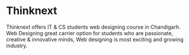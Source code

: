 # Thinknext
Thinknext offers IT &amp; CS students web designing course in Chandigarh. Web Designing great carrier option for students who are passionate, creative &amp; innovative minds, Web designing is most exciting and growing industry.
